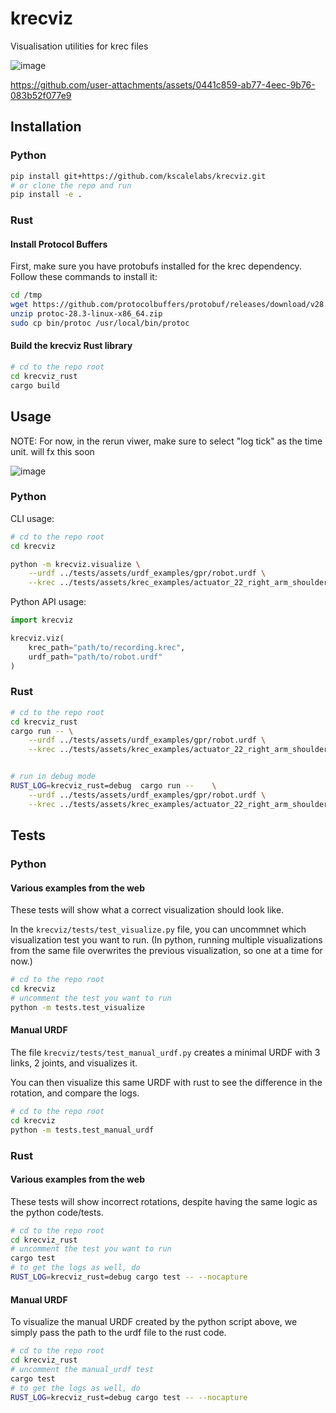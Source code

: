 # krecviz
Visualisation utilities for krec files

![image](https://github.com/user-attachments/assets/9d53e560-f6d4-42d0-a5df-b6ef6aa26ab2)

https://github.com/user-attachments/assets/0441c859-ab77-4eec-9b76-083b52f077e9

## Installation

### Python

```bash
pip install git+https://github.com/kscalelabs/krecviz.git
# or clone the repo and run
pip install -e .
```

### Rust

#### Install Protocol Buffers

First, make sure you have protobufs installed for the krec dependency. Follow these commands to install it:

```bash
cd /tmp
wget https://github.com/protocolbuffers/protobuf/releases/download/v28.3/protoc-28.3-linux-x86_64.zip
unzip protoc-28.3-linux-x86_64.zip
sudo cp bin/protoc /usr/local/bin/protoc
``` 

#### Build the krecviz Rust library

```bash
# cd to the repo root
cd krecviz_rust
cargo build
```

## Usage

NOTE: For now, in the rerun viwer, make sure to select "log tick" as the time unit. will fx this soon

![image](https://github.com/user-attachments/assets/360e1e22-3dbf-4382-b21e-da85174f9206)

### Python

CLI usage:

```bash
# cd to the repo root
cd krecviz

python -m krecviz.visualize \
    --urdf ../tests/assets/urdf_examples/gpr/robot.urdf \
    --krec ../tests/assets/krec_examples/actuator_22_right_arm_shoulder_roll_movement.krec
```

Python API usage:

```python
import krecviz

krecviz.viz(
    krec_path="path/to/recording.krec",
    urdf_path="path/to/robot.urdf"
)
```

### Rust

```bash
# cd to the repo root
cd krecviz_rust
cargo run -- \
    --urdf ../tests/assets/urdf_examples/gpr/robot.urdf \
    --krec ../tests/assets/krec_examples/actuator_22_right_arm_shoulder_roll_movement.krec


# run in debug mode 
RUST_LOG=krecviz_rust=debug  cargo run --    \
    --urdf ../tests/assets/urdf_examples/gpr/robot.urdf \
    --krec ../tests/assets/krec_examples/actuator_22_right_arm_shoulder_roll_movement.krec
```

## Tests

### Python

#### Various examples from the web

These tests will show what a correct visualization should look like.

In the `krecviz/tests/test_visualize.py` file, you can uncommnet which visualization test you want to run. (In python, running multiple visualizations from the same file overwrites the previous visualization, so one at a time for now.)

```bash
# cd to the repo root
cd krecviz
# uncomment the test you want to run
python -m tests.test_visualize 
```

#### Manual URDF

The file `krecviz/tests/test_manual_urdf.py` creates a minimal URDF with 3 links, 2 joints, and visualizes it.

You can then visualize this same URDF with rust to see the difference in the rotation, and compare the logs.

```bash
# cd to the repo root
cd krecviz
python -m tests.test_manual_urdf
```


### Rust

#### Various examples from the web
These tests will show incorrect rotations, despite having the same logic as the python code/tests.

```bash
# cd to the repo root
cd krecviz_rust
# uncomment the test you want to run
cargo test
# to get the logs as well, do 
RUST_LOG=krecviz_rust=debug cargo test -- --nocapture
```

#### Manual URDF

To visualize the manual URDF created by the python script above, we simply pass the path to the urdf file to the rust code.

```bash
# cd to the repo root
cd krecviz_rust
# uncomment the manual_urdf test
cargo test
# to get the logs as well, do 
RUST_LOG=krecviz_rust=debug cargo test -- --nocapture
```
